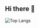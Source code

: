 ## Hi there 👋

![Top Langs](https://github-readme-stats.vercel.app/api/top-langs/?username=aStringCat&layout=donut-vertical)
